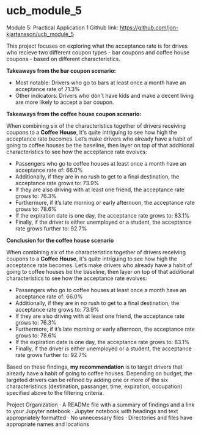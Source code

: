 # ucb_module_5
Module 5: Practical Application 1
Github link: https://github.com/jon-kjartansson/ucb_module_5

This project focuses on exploring what the acceptance rate is for drives who 
recieve two different coupon types - bar coupons and coffee house coupons - based
on different characteristics.


**Takeaways from the bar coupon scenario:**

- Most notable: Drivers who go to bars at least once a month have an acceptance rate of 71.3%
- Other indicators: Drivers who don't have kids and make a decent living are more likely to accept a bar coupon.


**Takeaways from the coffee house coupon scenario:**

When combining six of the characteristics together of drivers receiving coupons to a 
**Coffee House**, it's quite intriguing to see how high the acceptance rate becomes. 
Let’s make drivers who already have a habit of going to coffee houses be the 
baseline, then layer on top of that additional characteristics to see how the 
acceptance rate evolves: 

- Passengers who go to coffee houses at least once a month have an acceptance rate of: 66.0%
- Additionally, if they are in no rush to get to a final destination, the acceptance rate grows to: 73.9%
- If they are also driving with at least one friend, the acceptance rate grows to: 76.3%
- Furthermore, if it’s late morning or early afternoon, the acceptance rate grows to: 78.6%
- If the expiration date is one day, the acceptance rate grows to: 83.1%
- Finally, if the driver is either unemployed or a student, the acceptance rate grows further to: 92.7%

**Conclusion for the coffee house scenario**

When combining six of the characteristics together of drivers receiving coupons to a **Coffee House**, it's quite intriguing to see how high the acceptance rate becomes. Let’s make drivers who already have a habit of going to coffee houses be the baseline, then layer on top of that additional characteristics to see how the acceptance rate evolves: 

- Passengers who go to coffee houses at least once a month have an acceptance rate of: 66.0%
- Additionally, if they are in no rush to get to a final destination, the acceptance rate grows to: 73.9%
- If they are also driving with at least one friend, the acceptance rate grows to: 76.3%
- Furthermore, if it’s late morning or early afternoon, the acceptance rate grows to: 78.6%
- If the expiration date is one day, the acceptance rate grows to: 83.1%
- Finally, if the driver is either unemployed or a student, the acceptance rate grows further to: 92.7%

Based on these findings, **my recommendation** is to target drivers that already have a habit of going to coffee houses. Depending on budget, the targeted drivers can be refined by adding one or more of the six characteristincs (destination, passanger, time, expiration, occupation) specified above to the filtering criteria.



Project Organization
· A READMe file with a summary of findings and a link to your Jupyter notebook
· Jupyter notebook with headings and text appropriately formatted
· No unnecessary files
· Directories and files have appropriate names and locations